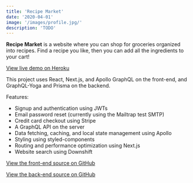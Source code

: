 ```yaml
---
title: 'Recipe Market'
date: '2020-04-01'
image: '/images/profile.jpg/'
description: 'TODO'
---
```


**Recipe Market** is a website where you can shop for groceries organized into recipes.  Find a recipe you like, then you can add all the ingredients to your cart!

[View live demo on Heroku](https://recipe-market.herokuapp.com)

This project uses React, Next.js, and Apollo GraphQL on the front-end, and GraphQL-Yoga and Prisma on the backend.

Features: 
 - Signup and authentication using JWTs
 - Email password reset (currently using the Mailtrap test SMTP)
 - Credit card checkout using Stripe
 - A GraphQL API on the server
 - Data fetching, caching, and local state management using Apollo
 - Styling using styled-components
 - Routing and performance optimization using Next.js
 - Website search using Downshift


[View the front-end source on GitHub](https://github.com/KaiVandivier/recipe-market-frontend)

[View the back-end source on GitHub](https://github.com/KaiVandivier/recipe-market-backend)
